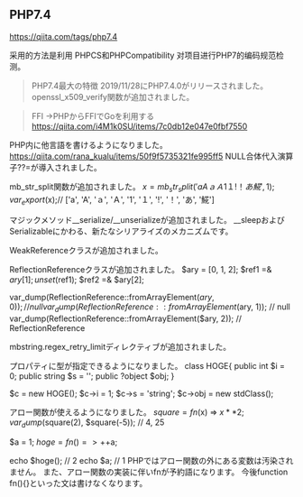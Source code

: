 ## PHP7.4

https://qiita.com/tags/php7.4


采用的方法是利用 PHPCS和PHPCompatibility 对项目进行PHP7的编码规范检测。

>PHP7.4最大の特徴 2019/11/28にPHP7.4.0がリリースされました。
openssl_x509_verify関数が追加されました。

>FFI  ->PHPからFFIでGoを利用する
https://qiita.com/i4M1k0SU/items/7c0db12e047e0fbf7550

PHP内に他言語を書けるようになりました。
https://qiita.com/rana_kualu/items/50f9f5735321fe995ff5
NULL合体代入演算子??=が導入されました。

mb_str_split関数が追加されました。
$x = mb_str_split('aAａＡ1１!！あ𩸽', 1);
var_export($x);// ['a', 'A', 'ａ', 'Ａ', '1', '１', '!', '！', 'あ', '𩸽']


マジックメソッド__serialize/__unserializeが追加されました。
__sleepおよびSerializableにかわる、新たなシリアライズのメカニズムです。

WeakReferenceクラスが追加されました。

ReflectionReferenceクラスが追加されました。
$ary = [0, 1, 2];
$ref1 =& $ary[1];
unset($ref1);
$ref2 =& $ary[2];

var_dump(ReflectionReference::fromArrayElement($ary, 0)); // null
var_dump(ReflectionReference::fromArrayElement($ary, 1)); // null
var_dump(ReflectionReference::fromArrayElement($ary, 2)); // ReflectionReference

mbstring.regex_retry_limitディレクティブが追加されました。

プロパティに型が指定できるようになりました。
class HOGE{
    public int $i = 0;
    public string $s = '';
    public ?object $obj;
}

$c = new HOGE();
$c->i = 1;
$c->s = 'string';
$c->obj = new stdClass();


アロー関数が使えるようになりました。
$square = fn($x) => $x ** 2;
var_dump($square(2), $square(-5)); // 4, 25

$a = 1;
$hoge = fn() => ++$a;

echo $hoge(); // 2
echo $a; // 1
PHPではアロー関数の外にある変数は汚染されません。
また、アロー関数の実装に伴いfnが予約語になります。
今後function fn(){}といった文は書けなくなります。
